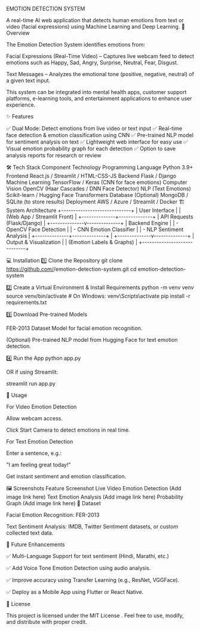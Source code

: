 EMOTION DETECTION SYSTEM

A real-time AI web application that detects human emotions from text or video (facial expressions) using Machine Learning and Deep Learning.
🌟 Overview

The Emotion Detection System identifies emotions from:

Facial Expressions (Real-Time Video) – Captures live webcam feed to detect emotions such as Happy, Sad, Angry, Surprise, Neutral, Fear, Disgust.

Text Messages – Analyzes the emotional tone (positive, negative, neutral) of a given text input.

This system can be integrated into mental health apps, customer support platforms, e-learning tools, and entertainment applications to enhance user experience.

✨ Features

✅ Dual Mode: Detect emotions from live video or text input
✅ Real-time face detection & emotion classification using CNN
✅ Pre-trained NLP model for sentiment analysis on text
✅ Lightweight web interface for easy use
✅ Visual emotion probability graph for each detection
✅ Option to save analysis reports for research or review

🛠️ Tech Stack
Component	Technology
Programming Language	Python 3.9+
Frontend	React.js / Streamlit / HTML-CSS-JS
Backend	Flask / Django
Machine Learning	TensorFlow / Keras (CNN for face emotions)
Computer Vision	OpenCV (Haar Cascades / DNN Face Detector)
NLP (Text Emotions)	Scikit-learn / Hugging Face Transformers
Database (Optional)	MongoDB / SQLite (to store results)
Deployment	AWS / Azure / Streamlit / Docker
🏗️ System Architecture
+-----------------------------+
|        User Interface       |
| (Web App / Streamlit Front) |
+--------------+--------------+
               |
        API Requests (Flask/Django)
               |
+--------------v--------------+
|        Backend Engine       |
| - OpenCV Face Detection     |
| - CNN Emotion Classifier    |
| - NLP Sentiment Analysis    |
+--------------+--------------+
               |
+--------------v--------------+
|   Output & Visualization    |
| (Emotion Labels & Graphs)   |
+-----------------------------+

💻 Installation
1️⃣ Clone the Repository
git clone https://github.com/<your-username>/emotion-detection-system.git
cd emotion-detection-system

2️⃣ Create a Virtual Environment & Install Requirements
python -m venv venv
source venv/bin/activate   # On Windows: venv\Scripts\activate
pip install -r requirements.txt

3️⃣ Download Pre-trained Models

FER-2013 Dataset Model
 for facial emotion recognition.

(Optional) Pre-trained NLP model from Hugging Face
 for text emotion detection.

4️⃣ Run the App
python app.py


OR if using Streamlit:

streamlit run app.py

🚀 Usage

For Video Emotion Detection

Allow webcam access.

Click Start Camera to detect emotions in real time.

For Text Emotion Detection

Enter a sentence, e.g.:

"I am feeling great today!"

Get instant sentiment and emotion classification.

🖼️ Screenshots
Feature	Screenshot
Live Video Emotion Detection	(Add image link here)
Text Emotion Analysis	(Add image link here)
Probability Graph	(Add image link here)
📂 Dataset

Facial Emotion Recognition: FER-2013

Text Sentiment Analysis: IMDB, Twitter Sentiment datasets, or custom collected text data.

🔮 Future Enhancements

✅ Multi-Language Support for text sentiment (Hindi, Marathi, etc.)

✅ Add Voice Tone Emotion Detection using audio analysis.

✅ Improve accuracy using Transfer Learning (e.g., ResNet, VGGFace).

✅ Deploy as a Mobile App using Flutter or React Native.

📜 License

This project is licensed under the MIT License
.
Feel free to use, modify, and distribute with proper credit.

